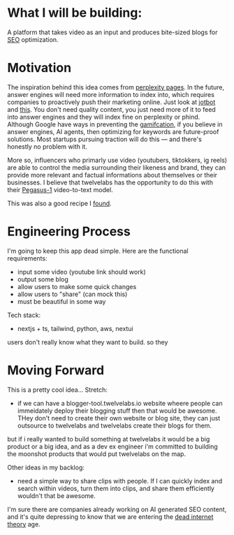 # What I will be building:
A platform that takes video as an input and produces bite-sized blogs for [SEO](https://en.wikipedia.org/wiki/Search_engine_optimization) optimization.

# Motivation
The inspiration behind this idea comes from [perplexity pages](https://www.perplexity.ai/hub/blog/perplexity-pages). In the future, answer engines will need more information to index into, which requires companies to proactively push their marketing online. Just look at [jotbot](https://myjotbot.com/blog) and [this](). You don't need quality content, you just need more of it to feed into answer engines and they will index fine on perplexity or phind. Although Google have ways in preventing the [gamifcation](https://blog.hubspot.com/marketing/diagnose-fix-google-penalty), if you believe in answer engines, AI agents, then optimizing for keywords are future-proof solutions. Most startups pursuing traction will do this — and there's honestly no problem with it. 

More so, influencers who primarly use video (youtubers, tiktokkers, ig reels) are able to control the media surrounding their likeness and brand, they can provide more relevant and factual informations about themselves or their businesses. I believe that twelvelabs has the opportunity to do this with their [Pegasus-1](https://www.twelvelabs.io/blog/introducing-pegasus-1) video-to-text model.

This was also a good recipe I [found](https://playground.twelvelabs.io/indexes/65eff5b16dc02a0c6004a059/generate?v=65f0045566995fbd9fd64d7d&cache=true&mode=template&st=chapter&cp=Divide+the+chapters+step+by+step+introduced+in+this+video).

# Engineering Process

I'm going to keep this app dead simple. Here are the functional requirements:
- input some video (youtube link should work)
- output some blog 
- allow users to make some quick changes
- allow users to "share" (can mock this)
- must be beautiful in some way

Tech stack:
- nextjs + ts, tailwind, python, aws, nextui

users don't really know what they want to build. so they

# Moving Forward
This is a pretty cool idea...
Stretch:
- if we can have a blogger-tool.twelvelabs.io website wheere people can immeidately deploy their blogging stuff then that would be awesome. THey don't need to create their own website or blog site, they can just outsource to twelvelabs and twelvelabs create their blogs for them.

but if i really wanted to build something at twelvelabs it would be a big product or a big idea, and as a dev ex engineer i'm committed to building the moonshot products that would put twelvelabs on the map.


Other ideas in my backlog:
- need a simple way to share clips with people. If I can quickly index and search within videos, turn them into clips, and share them efficiently wouldn't that be awesome.



I'm sure there are companies already working on AI generated SEO content, and it's quite depressing to know that we are entering the [dead internet theory](https://en.wikipedia.org/wiki/Dead_Internet_theory) age.